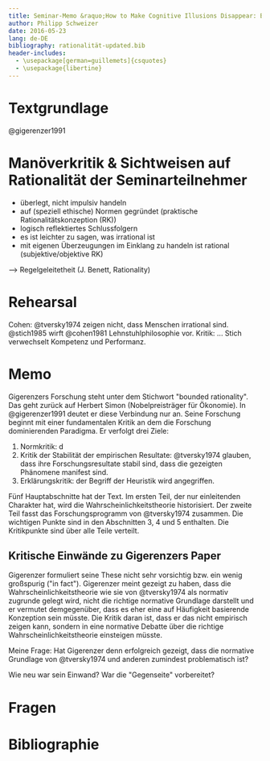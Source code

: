```yaml
---
title: Seminar-Memo &raquo;How to Make Cognitive Illusions Disappear: Beyond 'Heuristics and Biases'&laquo;, *Theorien der Rationaliät, 6. Sitzung 23.\,Mai\,2016*
author: Philipp Schweizer
date: 2016-05-23
lang: de-DE
bibliography: rationalität-updated.bib
header-includes:
  - \usepackage[german=guillemets]{csquotes}
  - \usepackage{libertine}
---
```


# Textgrundlage
@gigerenzer1991

# Manöverkritik & Sichtweisen auf Rationalität der Seminarteilnehmer
- überlegt, nicht impulsiv handeln
- auf (speziell ethische) Normen gegründet (praktische Rationalitätskonzeption (RK))
- logisch reflektiertes Schlussfolgern
- es ist leichter zu sagen, was irrational ist
- mit eigenen Überzeugungen im Einklang zu handeln ist rational (subjektive/objektive RK)

--> Regelgeleitetheit (J. Benett, Rationality)

# Rehearsal
Cohen: @tversky1974 zeigen nicht, dass Menschen irrational sind.
@stich1985 wirft @cohen1981 Lehnstuhlphilosophie vor. Kritik: ... Stich verwechselt Kompetenz und Performanz.


# Memo
Gigerenzers Forschung steht unter dem Stichwort "bounded rationality". Das geht zurück auf Herbert Simon (Nobelpreisträger für Ökonomie). In @gigerenzer1991 deutet er diese Verbindung nur an. Seine Forschung beginnt mit einer fundamentalen Kritik an dem die Forschung dominierenden Paradigma. Er verfolgt drei Ziele:
1. Normkritik: d
2. Kritik der Stabilität der empirischen Resultate: @tversky1974 glauben, dass ihre Forschungsresultate stabil sind, dass die gezeigten Phänomene manifest sind.
3. Erklärungskritik: der Begriff der Heuristik wird angegriffen.

Fünf Hauptabschnitte hat der Text. Im ersten Teil, der nur einleitenden Charakter hat, wird die Wahrscheinlichkeitstheorie historisiert. Der zweite Teil fasst das Forschungsprogramm von @tversky1974 zusammen. Die wichtigen Punkte sind in den Abschnitten 3, 4 und 5 enthalten. Die Kritikpunkte sind über alle Teile verteilt.

## Kritische Einwände zu Gigerenzers Paper
Gigerenzer formuliert seine These nicht sehr vorsichtig bzw. ein wenig großspurig ("in fact"). Gigerenzer meint gezeigt zu haben, dass die Wahrscheinlichkeitstheorie wie sie von @tversky1974 als normativ zugrunde gelegt wird, nicht die richtige normative Grundlage darstellt und er vermutet demgegenüber, dass es eher eine auf Häufigkeit basierende Konzeption sein müsste. Die Kritik daran ist, dass er das nicht empirisch zeigen kann, sondern in eine normative Debatte über die richtige Wahrscheinlichkeitstheorie einsteigen müsste.

Meine Frage: Hat Gigerenzer denn erfolgreich gezeigt, dass die normative Grundlage von @tversky1974 und anderen zumindest problematisch ist?

Wie neu war sein Einwand? War die "Gegenseite" vorbereitet?

# Fragen



# Bibliographie